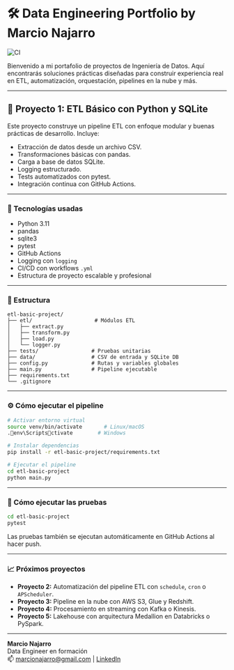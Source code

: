 # 🛠️ Data Engineering Portfolio by Marcio Najarro

![CI](https://github.com/Managall/data-engineering-portfolio/actions/workflows/python-tests.yml/badge.svg)

Bienvenido a mi portafolio de proyectos de Ingeniería de Datos. Aquí encontrarás soluciones prácticas diseñadas para construir experiencia real en ETL, automatización, orquestación, pipelines en la nube y más.

---

## 📁 Proyecto 1: ETL Básico con Python y SQLite

Este proyecto construye un pipeline ETL con enfoque modular y buenas prácticas de desarrollo. Incluye:

- Extracción de datos desde un archivo CSV.
- Transformaciones básicas con pandas.
- Carga a base de datos SQLite.
- Logging estructurado.
- Tests automatizados con pytest.
- Integración continua con GitHub Actions.

---

### 🧰 Tecnologías usadas

- Python 3.11
- pandas
- sqlite3
- pytest
- GitHub Actions
- Logging con `logging`
- CI/CD con workflows `.yml`
- Estructura de proyecto escalable y profesional

---

### 📂 Estructura

```
etl-basic-project/
├── etl/                    # Módulos ETL
│   ├── extract.py
│   ├── transform.py
│   ├── load.py
│   └── logger.py
├── tests/                 # Pruebas unitarias
├── data/                  # CSV de entrada y SQLite DB
├── config.py              # Rutas y variables globales
├── main.py                # Pipeline ejecutable
├── requirements.txt
└── .gitignore
```

---

### ⚙️ Cómo ejecutar el pipeline

```bash
# Activar entorno virtual
source venv/bin/activate       # Linux/macOS
.env\Scriptsctivate        # Windows

# Instalar dependencias
pip install -r etl-basic-project/requirements.txt

# Ejecutar el pipeline
cd etl-basic-project
python main.py
```

---

### 🧪 Cómo ejecutar las pruebas

```bash
cd etl-basic-project
pytest
```

Las pruebas también se ejecutan automáticamente en GitHub Actions al hacer push.

---

### 📈 Próximos proyectos

- **Proyecto 2:** Automatización del pipeline ETL con `schedule`, `cron` o `APScheduler`.
- **Proyecto 3:** Pipeline en la nube con AWS S3, Glue y Redshift.
- **Proyecto 4:** Procesamiento en streaming con Kafka o Kinesis.
- **Proyecto 5:** Lakehouse con arquitectura Medallion en Databricks o PySpark.

---

**Marcio Najarro**  
Data Engineer en formación  
📫 marcionajarro@gmail.com | [LinkedIn](www.linkedin.com/in/marcio-andrea-najarro-gallegos-4018b7140)
